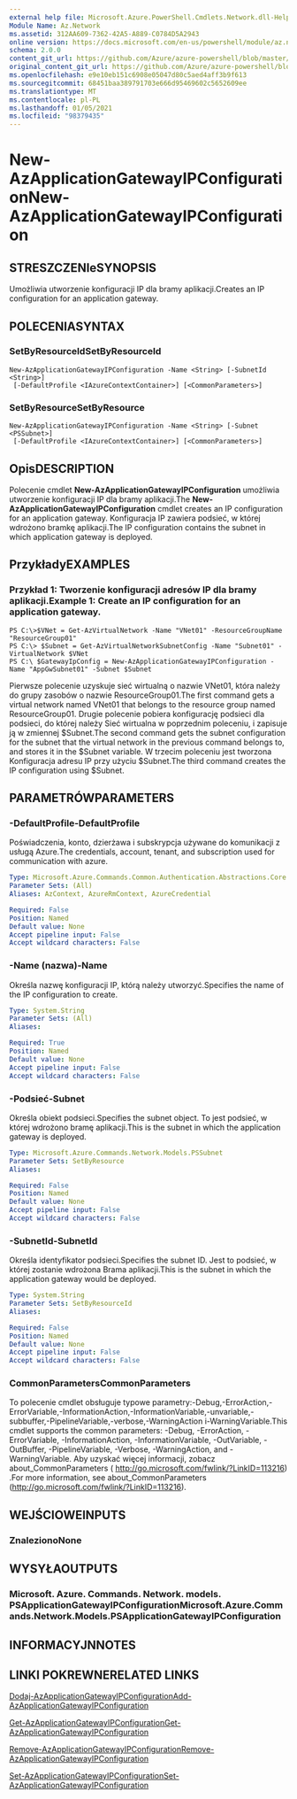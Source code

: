 ```yaml
---
external help file: Microsoft.Azure.PowerShell.Cmdlets.Network.dll-Help.xml
Module Name: Az.Network
ms.assetid: 312AA609-7362-42A5-A889-C0784D5A2943
online version: https://docs.microsoft.com/en-us/powershell/module/az.network/new-azapplicationgatewayipconfiguration
schema: 2.0.0
content_git_url: https://github.com/Azure/azure-powershell/blob/master/src/Network/Network/help/New-AzApplicationGatewayIPConfiguration.md
original_content_git_url: https://github.com/Azure/azure-powershell/blob/master/src/Network/Network/help/New-AzApplicationGatewayIPConfiguration.md
ms.openlocfilehash: e9e10eb151c6908e05047d80c5aed4aff3b9f613
ms.sourcegitcommit: 68451baa389791703e666d95469602c5652609ee
ms.translationtype: MT
ms.contentlocale: pl-PL
ms.lasthandoff: 01/05/2021
ms.locfileid: "98379435"
---
```

# <span data-ttu-id="7b1f4-101">New-AzApplicationGatewayIPConfiguration</span><span class="sxs-lookup"><span data-stu-id="7b1f4-101">New-AzApplicationGatewayIPConfiguration</span></span>

## <span data-ttu-id="7b1f4-102">STRESZCZENIe</span><span class="sxs-lookup"><span data-stu-id="7b1f4-102">SYNOPSIS</span></span>
<span data-ttu-id="7b1f4-103">Umożliwia utworzenie konfiguracji IP dla bramy aplikacji.</span><span class="sxs-lookup"><span data-stu-id="7b1f4-103">Creates an IP configuration for an application gateway.</span></span>

## <span data-ttu-id="7b1f4-104">POLECENIA</span><span class="sxs-lookup"><span data-stu-id="7b1f4-104">SYNTAX</span></span>

### <span data-ttu-id="7b1f4-105">SetByResourceId</span><span class="sxs-lookup"><span data-stu-id="7b1f4-105">SetByResourceId</span></span>
```
New-AzApplicationGatewayIPConfiguration -Name <String> [-SubnetId <String>]
 [-DefaultProfile <IAzureContextContainer>] [<CommonParameters>]
```

### <span data-ttu-id="7b1f4-106">SetByResource</span><span class="sxs-lookup"><span data-stu-id="7b1f4-106">SetByResource</span></span>
```
New-AzApplicationGatewayIPConfiguration -Name <String> [-Subnet <PSSubnet>]
 [-DefaultProfile <IAzureContextContainer>] [<CommonParameters>]
```

## <span data-ttu-id="7b1f4-107">Opis</span><span class="sxs-lookup"><span data-stu-id="7b1f4-107">DESCRIPTION</span></span>
<span data-ttu-id="7b1f4-108">Polecenie cmdlet **New-AzApplicationGatewayIPConfiguration** umożliwia utworzenie konfiguracji IP dla bramy aplikacji.</span><span class="sxs-lookup"><span data-stu-id="7b1f4-108">The **New-AzApplicationGatewayIPConfiguration** cmdlet creates an IP configuration for an application gateway.</span></span>
<span data-ttu-id="7b1f4-109">Konfiguracja IP zawiera podsieć, w której wdrożono bramkę aplikacji.</span><span class="sxs-lookup"><span data-stu-id="7b1f4-109">The IP configuration contains the subnet in which application gateway is deployed.</span></span>

## <span data-ttu-id="7b1f4-110">Przykłady</span><span class="sxs-lookup"><span data-stu-id="7b1f4-110">EXAMPLES</span></span>

### <span data-ttu-id="7b1f4-111">Przykład 1: Tworzenie konfiguracji adresów IP dla bramy aplikacji.</span><span class="sxs-lookup"><span data-stu-id="7b1f4-111">Example 1: Create an IP configuration for an application gateway.</span></span>
```
PS C:\>$VNet = Get-AzVirtualNetwork -Name "VNet01" -ResourceGroupName "ResourceGroup01"
PS C:\> $Subnet = Get-AzVirtualNetworkSubnetConfig -Name "Subnet01" -VirtualNetwork $VNet 
PS C:\ $GatewayIpConfig = New-AzApplicationGatewayIPConfiguration -Name "AppGwSubnet01" -Subnet $Subnet
```

<span data-ttu-id="7b1f4-112">Pierwsze polecenie uzyskuje sieć wirtualną o nazwie VNet01, która należy do grupy zasobów o nazwie ResourceGroup01.</span><span class="sxs-lookup"><span data-stu-id="7b1f4-112">The first command gets a virtual network named VNet01 that belongs to the resource group named ResourceGroup01.</span></span>
<span data-ttu-id="7b1f4-113">Drugie polecenie pobiera konfigurację podsieci dla podsieci, do której należy Sieć wirtualna w poprzednim poleceniu, i zapisuje ją w zmiennej $Subnet.</span><span class="sxs-lookup"><span data-stu-id="7b1f4-113">The second command gets the subnet configuration for the subnet that the virtual network in the previous command belongs to, and stores it in the $Subnet variable.</span></span>
<span data-ttu-id="7b1f4-114">W trzecim poleceniu jest tworzona Konfiguracja adresu IP przy użyciu $Subnet.</span><span class="sxs-lookup"><span data-stu-id="7b1f4-114">The third command creates the IP configuration using $Subnet.</span></span>

## <span data-ttu-id="7b1f4-115">PARAMETRÓW</span><span class="sxs-lookup"><span data-stu-id="7b1f4-115">PARAMETERS</span></span>

### <span data-ttu-id="7b1f4-116">-DefaultProfile</span><span class="sxs-lookup"><span data-stu-id="7b1f4-116">-DefaultProfile</span></span>
<span data-ttu-id="7b1f4-117">Poświadczenia, konto, dzierżawa i subskrypcja używane do komunikacji z usługą Azure.</span><span class="sxs-lookup"><span data-stu-id="7b1f4-117">The credentials, account, tenant, and subscription used for communication with azure.</span></span>

```yaml
Type: Microsoft.Azure.Commands.Common.Authentication.Abstractions.Core.IAzureContextContainer
Parameter Sets: (All)
Aliases: AzContext, AzureRmContext, AzureCredential

Required: False
Position: Named
Default value: None
Accept pipeline input: False
Accept wildcard characters: False
```

### <span data-ttu-id="7b1f4-118">-Name (nazwa)</span><span class="sxs-lookup"><span data-stu-id="7b1f4-118">-Name</span></span>
<span data-ttu-id="7b1f4-119">Określa nazwę konfiguracji IP, którą należy utworzyć.</span><span class="sxs-lookup"><span data-stu-id="7b1f4-119">Specifies the name of the IP configuration to create.</span></span>

```yaml
Type: System.String
Parameter Sets: (All)
Aliases:

Required: True
Position: Named
Default value: None
Accept pipeline input: False
Accept wildcard characters: False
```

### <span data-ttu-id="7b1f4-120">-Podsieć</span><span class="sxs-lookup"><span data-stu-id="7b1f4-120">-Subnet</span></span>
<span data-ttu-id="7b1f4-121">Określa obiekt podsieci.</span><span class="sxs-lookup"><span data-stu-id="7b1f4-121">Specifies the subnet object.</span></span>
<span data-ttu-id="7b1f4-122">To jest podsieć, w której wdrożono bramę aplikacji.</span><span class="sxs-lookup"><span data-stu-id="7b1f4-122">This is the subnet in which the application gateway is deployed.</span></span>

```yaml
Type: Microsoft.Azure.Commands.Network.Models.PSSubnet
Parameter Sets: SetByResource
Aliases:

Required: False
Position: Named
Default value: None
Accept pipeline input: False
Accept wildcard characters: False
```

### <span data-ttu-id="7b1f4-123">-SubnetId</span><span class="sxs-lookup"><span data-stu-id="7b1f4-123">-SubnetId</span></span>
<span data-ttu-id="7b1f4-124">Określa identyfikator podsieci.</span><span class="sxs-lookup"><span data-stu-id="7b1f4-124">Specifies the subnet ID.</span></span>
<span data-ttu-id="7b1f4-125">Jest to podsieć, w której zostanie wdrożona Brama aplikacji.</span><span class="sxs-lookup"><span data-stu-id="7b1f4-125">This is the subnet in which the application gateway would be deployed.</span></span>

```yaml
Type: System.String
Parameter Sets: SetByResourceId
Aliases:

Required: False
Position: Named
Default value: None
Accept pipeline input: False
Accept wildcard characters: False
```

### <span data-ttu-id="7b1f4-126">CommonParameters</span><span class="sxs-lookup"><span data-stu-id="7b1f4-126">CommonParameters</span></span>
<span data-ttu-id="7b1f4-127">To polecenie cmdlet obsługuje typowe parametry:-Debug,-ErrorAction,-ErrorVariable,-InformationAction,-InformationVariable,-unvariable,-subbuffer,-PipelineVariable,-verbose,-WarningAction i-WarningVariable.</span><span class="sxs-lookup"><span data-stu-id="7b1f4-127">This cmdlet supports the common parameters: -Debug, -ErrorAction, -ErrorVariable, -InformationAction, -InformationVariable, -OutVariable, -OutBuffer, -PipelineVariable, -Verbose, -WarningAction, and -WarningVariable.</span></span> <span data-ttu-id="7b1f4-128">Aby uzyskać więcej informacji, zobacz about_CommonParameters ( http://go.microsoft.com/fwlink/?LinkID=113216) .</span><span class="sxs-lookup"><span data-stu-id="7b1f4-128">For more information, see about_CommonParameters (http://go.microsoft.com/fwlink/?LinkID=113216).</span></span>

## <span data-ttu-id="7b1f4-129">WEJŚCIOWE</span><span class="sxs-lookup"><span data-stu-id="7b1f4-129">INPUTS</span></span>

### <span data-ttu-id="7b1f4-130">Znaleziono</span><span class="sxs-lookup"><span data-stu-id="7b1f4-130">None</span></span>

## <span data-ttu-id="7b1f4-131">WYSYŁA</span><span class="sxs-lookup"><span data-stu-id="7b1f4-131">OUTPUTS</span></span>

### <span data-ttu-id="7b1f4-132">Microsoft. Azure. Commands. Network. models. PSApplicationGatewayIPConfiguration</span><span class="sxs-lookup"><span data-stu-id="7b1f4-132">Microsoft.Azure.Commands.Network.Models.PSApplicationGatewayIPConfiguration</span></span>

## <span data-ttu-id="7b1f4-133">INFORMACYJN</span><span class="sxs-lookup"><span data-stu-id="7b1f4-133">NOTES</span></span>

## <span data-ttu-id="7b1f4-134">LINKI POKREWNE</span><span class="sxs-lookup"><span data-stu-id="7b1f4-134">RELATED LINKS</span></span>

[<span data-ttu-id="7b1f4-135">Dodaj-AzApplicationGatewayIPConfiguration</span><span class="sxs-lookup"><span data-stu-id="7b1f4-135">Add-AzApplicationGatewayIPConfiguration</span></span>](./Add-AzApplicationGatewayIPConfiguration.md)

[<span data-ttu-id="7b1f4-136">Get-AzApplicationGatewayIPConfiguration</span><span class="sxs-lookup"><span data-stu-id="7b1f4-136">Get-AzApplicationGatewayIPConfiguration</span></span>](./Get-AzApplicationGatewayIPConfiguration.md)

[<span data-ttu-id="7b1f4-137">Remove-AzApplicationGatewayIPConfiguration</span><span class="sxs-lookup"><span data-stu-id="7b1f4-137">Remove-AzApplicationGatewayIPConfiguration</span></span>](./Remove-AzApplicationGatewayIPConfiguration.md)

[<span data-ttu-id="7b1f4-138">Set-AzApplicationGatewayIPConfiguration</span><span class="sxs-lookup"><span data-stu-id="7b1f4-138">Set-AzApplicationGatewayIPConfiguration</span></span>](./Set-AzApplicationGatewayIPConfiguration.md)


